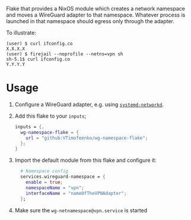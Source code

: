 Flake that provides a NixOS module which creates a network namespace and moves a
WireGuard adapter to that namespace. Whatever process is launched in that
namespace should egress only through the adapter.

To illustrate:

```
(user) $ curl ifconfig.co
X.X.X.X
(user) $ firejail --noprofile --netns=vpn sh
sh-5.1$ curl ifconfig.co
Y.Y.Y.Y
```

# Usage

1. Configure a WireGuard adapter, e.g. using [`systemd-networkd`][wiki].
2. Add this flake to your `inputs`;

    ```nix
    inputs = {.
      wg-namespace-flake = {
        url = "github:VTimofeenko/wg-namespace-flake";
      };
    }
    ```

3. Import the default module from this flake and configure it:

    ```nix
      # Namespace config
      services.wireguard-namespace = {
        enable = true;
        namespaceName = "vpn";
        interfaceName = "nameOfTheVPNAdapter";
      };
    ```

4. Make sure the `wg-netnamespace@vpn.service` is started

[wiki]: https://wiki.nixos.org/wiki/WireGuard#Setting_up_WireGuard_with_systemd-networkd
